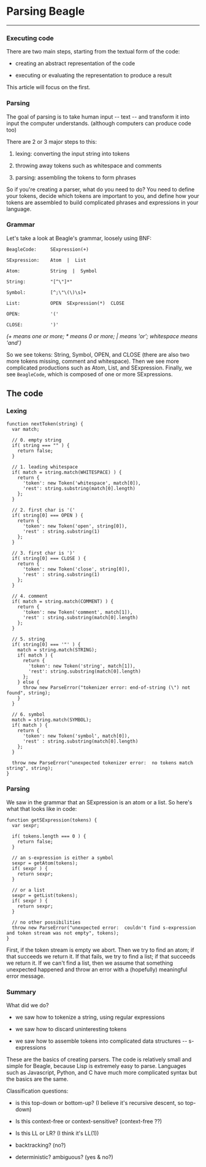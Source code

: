 
Parsing Beagle
==============
--------------

### Executing code ###

There are two main steps, starting from the textual form of the code:

 - creating an abstract representation of the code

 - executing or evaluating the representation to produce a result

This article will focus on the first.



### Parsing ###

The goal of parsing is to take human input -- text -- 
and transform it into input the computer understands.  (although computers can produce code too)

There are 2 or 3 major steps to this:

 1. lexing:  converting the input string into tokens

 2. throwing away tokens such as whitespace and comments

 3. parsing:  assembling the tokens to form phrases

So if you're creating a parser, what do you need to do?  You need to define your tokens,
decide which tokens are important to you, and define how your tokens are assembled to
build complicated phrases and expressions in your language.



### Grammar ###

Let's take a look at Beagle's grammar, loosely using BNF:

    BeagleCode:     SExpression(+)

    SExpression:    Atom  |  List

    Atom:           String  |  Symbol

    String:         "[^\"]*"

    Symbol:         [^;\"\(\)\s]+

    List:           OPEN  SExpression(*)  CLOSE

    OPEN:           '('

    CLOSE:          ')'

*(+ means one or more; * means 0 or more; | means 'or'; whitespace means 'and')*

So we see tokens:  String, Symbol, OPEN, and CLOSE (there are also two more tokens
missing, comment and whitespace).
Then we see more complicated productions such as Atom, List, and SExpression.  Finally,
we see `BeagleCode`, which is composed of one or more SExpressions.



## The code ##

### Lexing ###

    function nextToken(string) {
      var match;
    
      // 0. empty string
      if( string === "" ) {
        return false;
      } 
      
      // 1. leading whitespace
      if( match = string.match(WHITESPACE) ) {
        return {
          'token': new Token('whitespace', match[0]),
          'rest': string.substring(match[0].length)
        };
      }
      
      // 2. first char is '('
      if( string[0] === OPEN ) {
        return {
          'token': new Token('open', string[0]),
          'rest' : string.substring(1)
        };
      } 
    
      // 3. first char is ')'
      if( string[0] === CLOSE ) {
        return {
          'token': new Token('close', string[0]),
          'rest' : string.substring(1)
        };
      } 
    
      // 4. comment
      if( match = string.match(COMMENT) ) {
        return {
          'token': new Token('comment', match[1]),
          'rest' : string.substring(match[0].length)
        };
      }
    
      // 5. string
      if( string[0] === '"' ) {
        match = string.match(STRING);
        if( match ) {
          return {
            'token': new Token('string', match[1]),
            'rest': string.substring(match[0].length)
          };
        } else {
          throw new ParseError("tokenizer error: end-of-string (\") not found", string);
        }
      }
      
      // 6. symbol
      match = string.match(SYMBOL);
      if( match ) {
        return {
          'token': new Token('symbol', match[0]),
          'rest' : string.substring(match[0].length)
        };
      }
    
      throw new ParseError("unexpected tokenizer error:  no tokens match string", string);
    }


### Parsing ###

We saw in the grammar that an SExpression is an atom or a list.
So here's what that looks like in code:

    function getSExpression(tokens) {
      var sexpr;
    
      if( tokens.length === 0 ) {
        return false;
      }
    
      // an s-expression is either a symbol
      sexpr = getAtom(tokens);
      if( sexpr ) {
        return sexpr;
      }
      
      // or a list
      sexpr = getList(tokens);
      if( sexpr ) {
        return sexpr;
      }
    
      // no other possibilities
      throw new ParseError("unexpected error:  couldn't find s-expression and token stream was not empty", tokens);
    }

First, if the token stream is empty we abort.
Then we try to find an atom; if that succeeds we return it.
If that fails, we try to find a list; if that succeeds we return it.
If we can't find a list, then we assume that something unexpected happened
and throw an error with a (hopefully) meaningful error message.


### Summary ###

What did we do?

 - we saw how to tokenize a string, using regular expressions

 - we saw how to discard uninteresting tokens

 - we saw how to assemble tokens into complicated data structures -- s-expressions

These are the basics of creating parsers.
The code is relatively small and simple for Beagle, because Lisp is extremely easy to
parse.  Languages such as Javascript, Python, and C have much more complicated syntax
but the basics are the same.

Classification questions:  

 - is this top-down or bottom-up?  (I believe it's recursive descent, so top-down)

 - Is this context-free or context-sensitive?  (context-free ??)

 - Is this LL or LR? (I think it's LL(1))

 - backtracking? (no?)

 - deterministic?  ambiguous?  (yes & no?)
